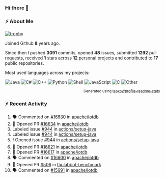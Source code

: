 ### Hi there 👋

### :zap: About Me

[![trophy](https://github-profile-trophy.vercel.app/?username=HTHou&theme=onedark)](https://github.com/ryo-ma/github-profile-trophy)
   
Joined Github **8** years ago.

Since then I pushed **3091** commits, opened **48** issues, submitted **1292** pull requests, received **1** stars across **12** personal projects and contributed to **17** public repositories.

Most used languages across my projects:

![Java](https://img.shields.io/static/v1?style=flat-square&label=%E2%A0%80&color=555&labelColor=%23b07219&message=Java%EF%B8%B188.7%25)
![C#](https://img.shields.io/static/v1?style=flat-square&label=%E2%A0%80&color=555&labelColor=%23178600&message=C%23%EF%B8%B13.8%25)
![C++](https://img.shields.io/static/v1?style=flat-square&label=%E2%A0%80&color=555&labelColor=%23f34b7d&message=C%2B%2B%EF%B8%B12.7%25)
![Python](https://img.shields.io/static/v1?style=flat-square&label=%E2%A0%80&color=555&labelColor=%233572A5&message=Python%EF%B8%B11.4%25)
![Shell](https://img.shields.io/static/v1?style=flat-square&label=%E2%A0%80&color=555&labelColor=%2389e051&message=Shell%EF%B8%B10.7%25)
![JavaScript](https://img.shields.io/static/v1?style=flat-square&label=%E2%A0%80&color=555&labelColor=%23f1e05a&message=JavaScript%EF%B8%B10.5%25)
![C](https://img.shields.io/static/v1?style=flat-square&label=%E2%A0%80&color=555&labelColor=%23555555&message=C%EF%B8%B10.4%25)
![Other](https://img.shields.io/static/v1?style=flat-square&label=%E2%A0%80&color=555&labelColor=%23ededed&message=Other%EF%B8%B11.5%25)

<p align="right"><sub>Generated using <a href="https://github.com/marketplace/actions/profile-readme-stats">teoxoy/profile-readme-stats</a></sub></p>


<!--![](https://github.com/HTHou/HTHou/blob/output/github-contribution-grid-snake.svg)-->

<!--![Haonan Hou's github stats](https://github-readme-stats.vercel.app/api?username=HTHou&count_private=true&show_icons=true&theme=onedark)-->

<!--![Haonan Hou's wakatime stats](https://github-readme-stats.vercel.app/api/wakatime?username=HTHou&layout=compact&theme=onedark)-->

<!--![Top Langs](https://github-readme-stats.vercel.app/api/top-langs/?username=HTHou&theme=onedark&layout=compact)-->

### :zap: Recent Activity
<!--START_SECTION:activity-->
1. 🗣 Commented on [#16630](https://github.com/apache/iotdb/issues/16630#issuecomment-3424604570) in [apache/iotdb](https://github.com/apache/iotdb)
2. 💪 Opened PR [#16634](undefined) in [apache/iotdb](https://github.com/apache/iotdb)
3.  Labeled issue [#944](https://github.com/actions/setup-java/issues/944) in [actions/setup-java](https://github.com/actions/setup-java)
4.  Labeled issue [#944](https://github.com/actions/setup-java/issues/944) in [actions/setup-java](https://github.com/actions/setup-java)
5. ❗ Opened issue [#944](https://github.com/actions/setup-java/issues/944) in [actions/setup-java](https://github.com/actions/setup-java)
6. 💪 Opened PR [#16621](undefined) in [apache/iotdb](https://github.com/apache/iotdb)
7. 💪 Opened PR [#16617](undefined) in [apache/iotdb](https://github.com/apache/iotdb)
8. 🗣 Commented on [#16600](https://github.com/apache/iotdb/issues/16600#issuecomment-3410457210) in [apache/iotdb](https://github.com/apache/iotdb)
9. 💪 Opened PR [#506](undefined) in [thulab/iot-benchmark](https://github.com/thulab/iot-benchmark)
10. 🗣 Commented on [#15691](https://github.com/apache/iotdb/pull/15691#issuecomment-3399655085) in [apache/iotdb](https://github.com/apache/iotdb)
<!--END_SECTION:activity-->

<!--
**HTHou/HTHou** is a ✨ _special_ ✨ repository because its `README.md` (this file) appears on your GitHub profile.

Here are some ideas to get you started:

- 🔭 I’m currently working on ...
- 🌱 I’m currently learning ...
- 👯 I’m looking to collaborate on ...
- 🤔 I’m looking for help with ...
- 💬 Ask me about ...
- 📫 How to reach me: ...
- 😄 Pronouns: ...
- ⚡ Fun fact: ...
-->

